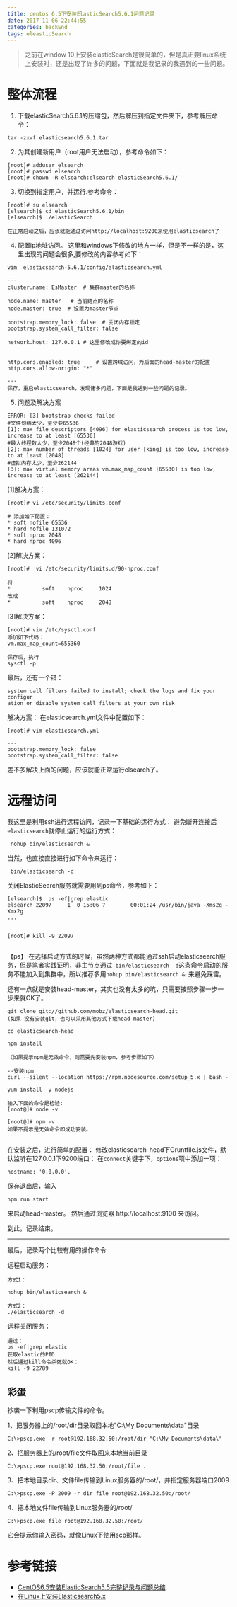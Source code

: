```yaml
---
title: centos 6.5下安装ElasticSearch5.6.1问题记录
date: 2017-11-06 22:44:55
categories: backEnd 
tags: eleasticSearch
---
```


> 之前在window 10上安装elasticSearch是很简单的，但是真正要linux系统上安装时，还是出现了许多的问题，下面就是我记录的我遇到的一些问题。

# 整体流程
1. 下载elasticSearch5.6.1的压缩包，然后解压到指定文件夹下，参考解压命令：

```
tar -zxvf elasticsearch5.6.1.tar
```
2. 为其创建新用户（root用户无法启动），参考命令如下：
```
[root]# adduser elsearch
[root]# passwd elsearch
[root]# chown -R elsearch:elsearch elasticSearch5.6.1/
```
3. 切换到指定用户，并运行.参考命令：
```
[root]# su elsearch
[elsearch]$ cd elasticSearch5.6.1/bin
[elsearch]$ ./elasticSearch

在正常启动之后，应该就能通过访问http://localhost:9200来使用elasticsearch了
```
4. 配置ip地址访问。
这里和windows下修改的地方一样，但是不一样的是，这里出现的问题会很多,要修改的内容参考如下：
```
vim  elasticsearch-5.6.1/config/elasticsearch.yml

---
cluster.name: EsMaster  # 集群master的名称

node.name: master   # 当前结点的名称
node.master: true  # 设置为master节点

bootstrap.memory_lock: false  # 关闭内存锁定
bootstrap.system_call_filter: false

network.host: 127.0.0.1 # 这里修改成你要绑定的id


http.cors.enabled: true     # 设置跨域访问，为后面的head-master的配置
http.cors.allow-origin: "*"

---
保存，重启elasticsearch，发现诸多问题，下面是我遇到一些问题的记录。
```

5. 问题及解决方案
```
ERROR: [3] bootstrap checks failed
#文件句柄太少，至少要65536
[1]: max file descriptors [4096] for elasticsearch process is too low, increase to at least [65536]
#最大线程数太少，至少2048个(经典的2048游戏)
[2]: max number of threads [1024] for user [king] is too low, increase to at least [2048]
#虚拟内存太少，至少262144
[3]: max virtual memory areas vm.max_map_count [65530] is too low, increase to at least [262144]
```

[1]解决方案：
```
[root]# vi /etc/security/limits.conf

# 添加如下配置：
* soft nofile 65536
* hard nofile 131072
* soft nproc 2048
* hard nproc 4096

```
[2]解决方案：
```
[root]#  vi /etc/security/limits.d/90-nproc.conf 

将
*          soft    nproc     1024
改成
*          soft    nproc     2048
```

[3]解决方案：
```
[root]# vim /etc/sysctl.conf 
添加如下代码：
vm.max_map_count=655360

保存后，执行
sysctl -p
```

最后，还有一个错：
```
system call filters failed to install; check the logs and fix your configur                                                                                                             ation or disable system call filters at your own risk
```
解决方案：
在elasticsearch.yml文件中配置如下：
```
[root]# vim elasticsearch.yml

---
bootstrap.memory_lock: false
bootstrap.system_call_filter: false
```


差不多解决上面的问题，应该就能正常运行elsearch了。

# 远程访问
我这里是利用ssh进行远程访问，记录一下基础的运行方式：
避免断开连接后``elasticsearch``就停止运行的运行方式：
```
 nohup bin/elasticsearch & 
```
当然，也直接直接进行如下命令来运行：
```
 bin/elasticsearch -d
```

关闭ElasticSearch服务就需要用到ps命令，参考如下：
```
[elsearch]$  ps -ef|grep elastic
elsearch 22097     1  0 15:06 ?        00:01:24 /usr/bin/java -Xms2g -Xmx2g 
...


[root]# kill -9 22097


```

【ps】 在选择启动方式的时候，虽然两种方式都能通过ssh启动elasticsearch服务，但是笔者实践证明，非主节点通过`` bin/elasticsearch -d``这条命令启动的服务不能加入到集群中，所以推荐多用``nohup bin/elasticsearch & ``来避免踩雷。

还有一点就是安装head-master，其实也没有太多的坑，只需要按照步骤一步一步来就OK了。

```
git clone git://github.com/mobz/elasticsearch-head.git
(如果 没有安装git，也可以采用其他方式下载head-master)

cd elasticsearch-head

npm install

（如果提示npm是无效命令，则需要先安装npm，参考步骤如下）

--安装npm
curl --silent --location https://rpm.nodesource.com/setup_5.x | bash -

yum install -y nodejs

输入下面的命令是检验:
[root@]# node -v

[root@]# npm -v
如果不提示是无效命令即成功安装。
----
```
在安装之后，进行简单的配置：
修改elasticsearch-head下Gruntfile.js文件，默认监听在127.0.0.1下9200端口：
在``connect``关键字下，``options``项中添加一项：
```
hostname: '0.0.0.0',
```
保存退出后，输入
```
npm run start
```
来启动head-master。
然后通过浏览器 http://localhost:9100 来访问。

到此，记录结束。

---
最后，记录两个比较有用的操作命令

远程启动服务：
```
方式1：

nohup bin/elasticsearch &

方式2：
./elasticsearch -d

```

远程关闭服务：
```
通过： 
ps -ef|grep elastic
获取elastic的PID
然后通过kill命令杀死就OK：
kill -9 22789
```
## 彩蛋
抄袭一下利用pscp传输文件的命令。

1、把服务器上的/root/dir目录取回本地"C:\My Documents\data\"目录
```
C:\>pscp.exe -r root@192.168.32.50:/root/dir "C:\My Documents\data\"
```
2、把服务器上的/root/file文件取回来本地当前目录
```
C:\>pscp.exe root@192.168.32.50:/root/file .
```
3、把本地目录dir、文件file传输到Linux服务器的/root/，并指定服务器端口2009
```
C:\>pscp.exe -P 2009 -r dir file root@192.168.32.50:/root/
```
4、把本地文件file传输到Linux服务器的/root/
```
C:\>pscp.exe file root@192.168.32.50:/root/
```
它会提示你输入密码，就像Linux下使用scp那样。

# 参考链接
* [CentOS6.5安装ElasticSearch5.5完整纪录与问题总结](http://blog.csdn.net/KingBoyWorld/article/details/77814528)
* [在Linux上安装Elasticsearch5.x](http://www.jianshu.com/p/e62bd4afe325)